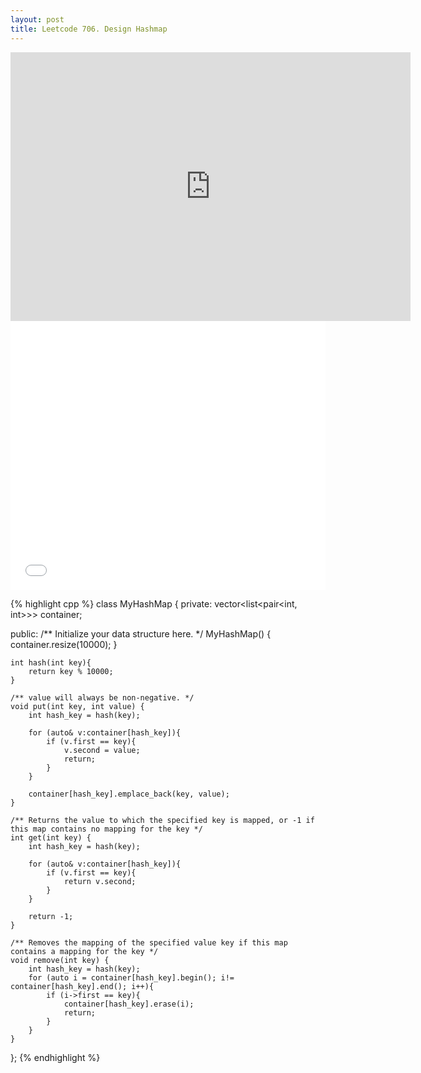```yaml
---
layout: post
title: Leetcode 706. Design Hashmap
---
```


<iframe width="640" height="430" src="https://www.youtube.com/embed/WtW8gZrIVHE" frameborder="0" allow="autoplay; encrypted-media" allowfullscreen></iframe>
<iframe src="//player.bilibili.com/player.html?aid=720162722&bvid=BV18Q4y1h7pf&cid=399379315&page=1&danmaku=0" scrolling="no" border="0" frameborder="no" framespacing="0" allowfullscreen="true"   style="width: 640px; height: 430px; max-width: 100%"> </iframe>

{% highlight cpp %}
class MyHashMap {
private:
    vector<list<pair<int, int>>> container;
    
public:
    /** Initialize your data structure here. */
    MyHashMap() {
        container.resize(10000);
    }
    
    int hash(int key){
        return key % 10000;
    }
    
    /** value will always be non-negative. */
    void put(int key, int value) {
        int hash_key = hash(key);
        
        for (auto& v:container[hash_key]){
            if (v.first == key){
                v.second = value;
                return;
            }
        }
        
        container[hash_key].emplace_back(key, value);
    }
    
    /** Returns the value to which the specified key is mapped, or -1 if this map contains no mapping for the key */
    int get(int key) {
        int hash_key = hash(key);
        
        for (auto& v:container[hash_key]){
            if (v.first == key){
                return v.second;
            }
        }
        
        return -1;
    }
    
    /** Removes the mapping of the specified value key if this map contains a mapping for the key */
    void remove(int key) {
        int hash_key = hash(key);
        for (auto i = container[hash_key].begin(); i!= container[hash_key].end(); i++){
            if (i->first == key){
                container[hash_key].erase(i);
                return;
            }
        }
    }
};
{% endhighlight %}
